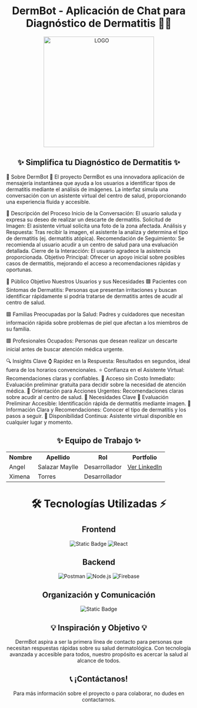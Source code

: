 <h1 align="center"> DermBot - Aplicación de Chat para Diagnóstico de Dermatitis 🤖💬</h1> <div align="center"> <img src="https://i.postimg.cc/6psGzxf8/Dermabot.jpg" width="300" alt="LOGO"> </div> <div align="center"> <h2>✨ Simplifica tu Diagnóstico de Dermatitis ✨</h2> </div>
📱 Sobre DermBot 🤖
El proyecto DermBot es una innovadora aplicación de mensajería instantánea que ayuda a los usuarios a identificar tipos de dermatitis mediante el análisis de imágenes. La interfaz simula una conversación con un asistente virtual del centro de salud, proporcionando una experiencia fluida y accesible.


📝 Descripción del Proceso
Inicio de la Conversación: El usuario saluda y expresa su deseo de realizar un descarte de dermatitis.
Solicitud de Imagen: El asistente virtual solicita una foto de la zona afectada.
Análisis y Respuesta: Tras recibir la imagen, el asistente la analiza y determina el tipo de dermatitis (ej. dermatitis atópica).
Recomendación de Seguimiento: Se recomienda al usuario acudir a un centro de salud para una evaluación detallada.
Cierre de la Interacción: El usuario agradece la asistencia proporcionada.
Objetivo Principal: Ofrecer un apoyo inicial sobre posibles casos de dermatitis, mejorando el acceso a recomendaciones rápidas y oportunas.

🎯 Público Objetivo
Nuestros Usuarios y sus Necesidades
🟩 Pacientes con Síntomas de Dermatitis: Personas que presentan irritaciones y buscan identificar rápidamente si podría tratarse de dermatitis antes de acudir al centro de salud.

🟩 Familias Preocupadas por la Salud: Padres y cuidadores que necesitan información rápida sobre problemas de piel que afectan a los miembros de su familia.

🟩 Profesionales Ocupados: Personas que desean realizar un descarte inicial antes de buscar atención médica urgente.

🔍 Insights Clave
⌚ Rapidez en la Respuesta: Resultados en segundos, ideal fuera de los horarios convencionales.
⭐ Confianza en el Asistente Virtual: Recomendaciones claras y confiables.
💸 Acceso sin Costo Inmediato: Evaluación preliminar gratuita para decidir sobre la necesidad de atención médica.
🔮 Orientación para Acciones Urgentes: Recomendaciones claras sobre acudir al centro de salud.
🚀 Necesidades Clave
🔹 Evaluación Preliminar Accesible: Identificación rápida de dermatitis mediante imagen.
🔹 Información Clara y Recomendaciones: Conocer el tipo de dermatitis y los pasos a seguir.
🔹 Disponibilidad Continua: Asistente virtual disponible en cualquier lugar y momento.
<h2 align="center">✨ Equipo de Trabajo ✨</h2> <div align="center"> <table> <tr> <th>Nombre</th> <th>Apellido</th> <th>Rol</th> <th>Portfolio</th> </tr> <tr> <td>Angel</td> <td>Salazar Maylle</td> <td>Desarrollador</td> <td><a href="https://www.linkedin.com/in/angel-salazar-maylle-36236b198/" target="_blank">Ver LinkedIn</a></td> </tr> <tr> <td>Ximena</td> <td>Torres</td> <td>Desarrollador</td> </tr> </table> </div>
<div align="center"> <h1>🛠️ Tecnologías Utilizadas ⚡</h1> </div> 
<div align='center'> <h2>Frontend</h2> </div> <div align='center'>
  
![Static Badge](https://img.shields.io/badge/Figma-%23F24E1E?style=for-the-badge&logo=figma&logoColor=white)
![React](https://img.shields.io/static/v1?style=for-the-badge&message=React&color=222222&logo=React&logoColor=61DAFB&label=)

</div> <div align='center'> <h2>Backend</h2> </div> <div align='center'>

![Postman](https://img.shields.io/badge/Postman-FF6C37?style=for-the-badge&logo=postman&logoColor=white)
![Node.js](https://img.shields.io/badge/Node.js-339933?style=for-the-badge&logo=node.js&logoColor=white)
![Firebase](https://img.shields.io/badge/Firebase-FFCA28?style=for-the-badge&logo=firebase&logoColor=black)

</div> <div align='center'> <h2>Organización y Comunicación</h2> </div> <div align="center">
  
![Static Badge](https://img.shields.io/badge/WhatsApp-25D366?style=for-the-badge&logo=whatsapp&logoColor=white) 

</div>
<h2 align="center">💡 Inspiración y Objetivo 💡</h2> <div align="center"> DermBot aspira a ser la primera línea de contacto para personas que necesitan respuestas rápidas sobre su salud dermatológica. Con tecnología avanzada y accesible para todos, nuestro propósito es acercar la salud al alcance de todos. </div>
<h2 align="center">📞 ¡Contáctanos!</h2> <div align="center"> Para más información sobre el proyecto o para colaborar, no dudes en contactarnos. </div>
